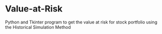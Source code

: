 # Value-at-Risk
Python and Tkinter program to get the value at risk for stock portfolio using the Historical Simulation Method
